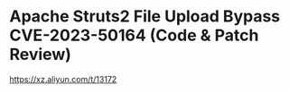 # Apache Struts2 File Upload Bypass CVE-2023-50164 (Code & Patch Review)
https://xz.aliyun.com/t/13172
